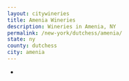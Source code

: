 ```yaml
---
layout: citywineries
title: Amenia Wineries
description: Wineries in Amenia, NY
permalink: /new-york/dutchess/amenia/
state: ny
county: dutchess
city: amenia
---
```

-
